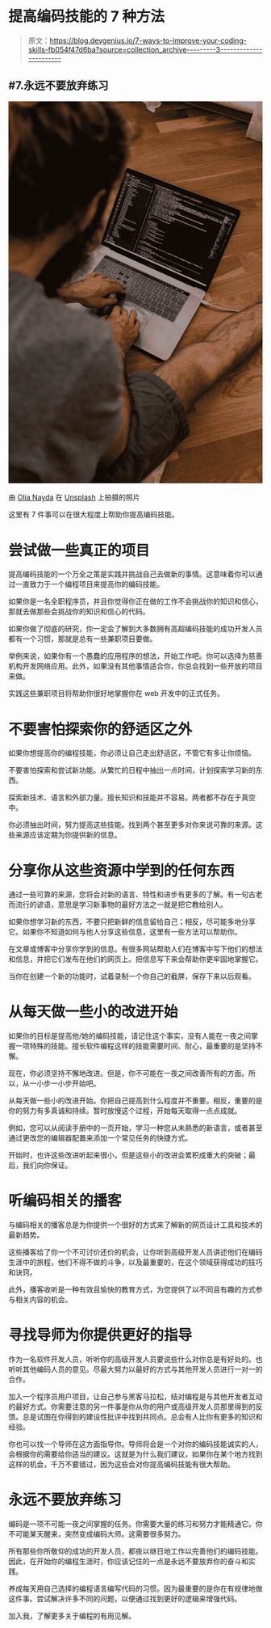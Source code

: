 # 提高编码技能的 7 种方法

> 原文：<https://blog.devgenius.io/7-ways-to-improve-your-coding-skills-fb054f47d6ba?source=collection_archive---------3----------------------->

## #7.永远不要放弃练习

![](img/0c8bc0824ab6930f2f766fdf31dac44c.png)

由 [Olia Nayda](https://unsplash.com/@olianayda?utm_source=medium&utm_medium=referral) 在 [Unsplash](https://unsplash.com?utm_source=medium&utm_medium=referral) 上拍摄的照片

这里有 7 件事可以在很大程度上帮助你提高编码技能。

# 尝试做一些真正的项目

提高编码技能的一个万全之策是实践并挑战自己去做新的事情。这意味着你可以通过一直致力于一个编程项目来提高你的编码技能。

如果你是一名全职程序员，并且你觉得你正在做的工作不会挑战你的知识和信心，那就去做那些会挑战你的知识和信心的代码。

如果你做了彻底的研究，你一定会了解到大多数拥有高超编码技能的成功开发人员都有一个习惯，那就是总有一些兼职项目要做。

举例来说，如果你有一个愚蠢的应用程序的想法，开始工作吧。你可以选择为慈善机构开发网络应用。此外，如果没有其他事情适合你，你总会找到一些开放的项目来做。

实践这些兼职项目将帮助你很好地掌握你在 web 开发中的正式任务。

# 不要害怕探索你的舒适区之外

如果你想提高你的编程技能，你必须让自己走出舒适区，不管它有多让你烦恼。

不要害怕探索和尝试新功能。从繁忙的日程中抽出一点时间，计划探索学习新的东西。

探索新技术、语言和外部力量。擅长知识和技能并不容易。两者都不存在于真空中。

你必须抽出时间，努力提高这些技能。找到两个甚至更多对你来说可靠的来源。这些来源应该定期为你提供新的信息。

# 分享你从这些资源中学到的任何东西

通过一些可靠的来源，您将会对新的语言、特性和进步有更多的了解。有一句古老而流行的谚语，意思是学习新事物的最好方法之一就是把它教给别人。

如果你想学习新的东西，不要只把新鲜的信息留给自己；相反，尽可能多地分享它。如果你不知道如何与他人分享这些信息，这里有一些方法可以帮助你。

在文章或博客中分享你学到的信息。有很多网站帮助人们在博客中写下他们的想法和信息，并把它们发布在他们的网页上。把信息写下来会帮助你更牢固地掌握它。

当你在创建一个新的功能时，试着录制一个你自己的截屏，保存下来以后观看。

# 从每天做一些小的改进开始

如果你的目标是提高他/她的编码技能，请记住这个事实，没有人能在一夜之间掌握一项特殊的技能。擅长软件编程这样的技能需要时间、耐心，最重要的是坚持不懈。

现在，你必须坚持不懈地改进。但是，你不可能在一夜之间改善所有的方面。所以，从一小步一小步开始吧。

从每天做一些小的改进开始。你把自己提高到什么程度并不重要。相反，重要的是你的努力有多真诚和持续。暂时放慢这个过程，开始每天取得一点点成就。

例如，您可以从阅读手册中的一页开始，学习一种您从未熟悉的新语言，或者甚至通过更改您的编辑器配置来添加一个常见任务的快捷方式。

开始时，也许这些改进听起来很小，但是这些小的改进会累积成重大的突破；最后，我们向你保证。

# 听编码相关的播客

与编码相关的播客总是为你提供一个很好的方式来了解新的网页设计工具和技术的最新趋势。

这些播客给了你一个不可讨价还价的机会，让你听到高级开发人员讲述他们在编码生涯中的旅程，他们不得不做的斗争，以及最重要的，在这个领域获得成功的技巧和诀窍。

此外，播客收听是一种有效且愉快的教育方式，为您提供了以不同且有趣的方式参与相关内容的机会。

# 寻找导师为你提供更好的指导

作为一名软件开发人员，听听你的高级开发人员要说些什么对你总是有好处的。也听听其他编码人员的意见。尽最大努力以最好的方式与其他开发人员进行一对一的合作。

加入一个程序员用户项目，让自己参与黑客马拉松，结对编程是与其他开发者互动的最好方式。你需要注意的另一件事是你从你的用户或高级开发人员那里得到的反馈。总是试图在你得到的建设性批评中找到共同点。总会有人比你有更多的知识和经验。

你也可以找一个导师在这方面指导你。导师将会是一个对你的编码技能诚实的人，会根据你的需要给你适当的建议。这就是为什么我们建议，如果你在某个地方找到这样的机会，千万不要错过，因为这些会对你提高编码技能有很大帮助。

# 永远不要放弃练习

编码是一项不可能一夜之间掌握的任务。你需要大量的练习和努力才能精通它。你不可能某天醒来，突然变成编码大师。这需要很多努力。

所有那些你所敬仰的成功的开发人员，都夜以继日地工作以完善他们的编码技能。因此，在开始你的编程生涯时，你应该记住的一点是永远不要放弃你的奋斗和实践。

养成每天用自己选择的编程语言编写代码的习惯。因为最重要的是你在有规律地做这件事。尝试解决许多不同的问题，以便通过找到更好的逻辑来增强代码。

加入我，了解更多关于编程的有用见解。